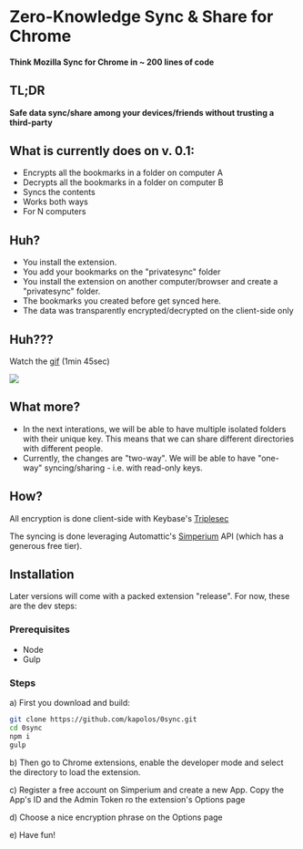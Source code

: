 # Zero-Knowledge Sync & Share for Chrome
#### Think Mozilla Sync for Chrome in ~ 200 lines of code

## TL;DR

**Safe data sync/share among your devices/friends without trusting a third-party**


## What is currently does on v. 0.1:

* Encrypts all the bookmarks in a folder on computer A
* Decrypts all the bookmarks in a folder on computer B
* Syncs the contents
* Works both ways
* For N computers

## Huh?

* You install the extension.
* You add your bookmarks on the "privatesync" folder
* You install the extension on another computer/browser and create a "privatesync" folder.
* The bookmarks you created before get synced here.
* The data was transparently encrypted/decrypted on the client-side only

## Huh???

Watch the [gif](http://gph.is/1TXYmvO) (1min 45sec)

![](http://i.giphy.com/3o72Fk4chYz3GigwbS.gif)

## What more?

* In the next interations, we will be able to have multiple isolated folders with their unique key. This means that we can share different directories with different people.
* Currently, the changes are "two-way". We will be able to have "one-way" syncing/sharing - i.e. with read-only keys.

## How?

All encryption is done client-side with Keybase's [Triplesec](https://keybase.io/triplesec/)

The syncing is done leveraging Automattic's [Simperium](https://simperium.com) API (which has a generous free tier).

## Installation

Later versions will come with a packed extension "release". For now, these are the dev steps:

### Prerequisites

* Node
* Gulp

### Steps

a) First you download and build:

````bash
git clone https://github.com/kapolos/0sync.git
cd 0sync
npm i
gulp
````

b) Then go to Chrome extensions, enable the developer mode and select the directory to load the extension.

c) Register a free account on Simperium and create a new App. Copy the App's ID and the Admin Token ro the extension's Options page

d) Choose a nice encryption phrase on the Options page

e) Have fun!
